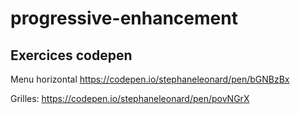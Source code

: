 # progressive-enhancement

## Exercices codepen

Menu horizontal https://codepen.io/stephaneleonard/pen/bGNBzBx

Grilles: https://codepen.io/stephaneleonard/pen/povNGrX
